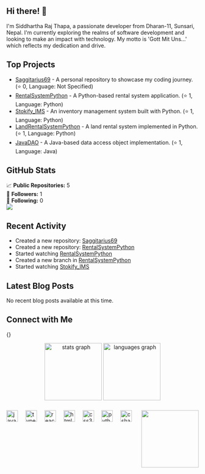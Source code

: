 ## Hi there! 👋

I'm Siddhartha Raj Thapa, a passionate developer from Dharan-11, Sunsari, Nepal. I'm currently exploring the realms of software development and looking to make an impact with technology. My motto is 'Gott Mit Uns...' which reflects my dedication and drive.


## Top Projects

- [Saggitarius69](https://github.com/Saggitarius69/Saggitarius69) - A personal repository to showcase my coding journey. (⭐ 0, Language: Not Specified)
- [RentalSystemPython](https://github.com/Saggitarius69/RentalSystemPython) - A Python-based rental system application. (⭐ 1, Language: Python)
- [Stokify_IMS](https://github.com/Saggitarius69/Stokify_IMS) - An inventory management system built with Python. (⭐ 1, Language: Python)
- [LandRentalSystemPython](https://github.com/Saggitarius69/LandRentalSystemPython) - A land rental system implemented in Python. (⭐ 1, Language: Python)
- [JavaDAO](https://github.com/Saggitarius69/JavaDAO) - A Java-based data access object implementation. (⭐ 1, Language: Java)

## GitHub Stats

📈 **Public Repositories:** 5  
👥 **Followers:** 1  
👤 **Following:** 0  
![](https://github-readme-stats.vercel.app/api?username=Saggitarius69&show_icons=true&theme=radical)

## Recent Activity

- Created a new repository: [Saggitarius69](https://github.com/Saggitarius69/Saggitarius69)
- Created a new repository: [RentalSystemPython](https://github.com/Saggitarius69/RentalSystemPython)
- Started watching [RentalSystemPython](https://github.com/Saggitarius69/RentalSystemPython)
- Created a new branch in [RentalSystemPython](https://github.com/Saggitarius69/RentalSystemPython)
- Started watching [Stokify_IMS](https://github.com/Saggitarius69/Stokify_IMS)

## Latest Blog Posts

No recent blog posts available at this time.

## Connect with Me

{}
<div align="center">
  <img src="https://github-readme-stats.vercel.app/api?username=Saggitarius69&hide_title=false&hide_rank=false&show_icons=true&include_all_commits=true&count_private=true&disable_animations=false&theme=dracula&locale=en&hide_border=false" height="150" alt="stats graph"  />
  <img src="https://github-readme-stats.vercel.app/api/top-langs?username=Saggitarius69&locale=en&hide_title=false&layout=compact&card_width=320&langs_count=5&theme=dracula&hide_border=false" height="150" alt="languages graph"  />
</div>

###

<img align="right" height="150" src="https://i.imgflip.com/65efzo.gif"  />

###

<div align="left">
  <img src="https://cdn.jsdelivr.net/gh/devicons/devicon/icons/javascript/javascript-original.svg" height="30" alt="javascript logo"  />
  <img width="12" />
  <img src="https://cdn.jsdelivr.net/gh/devicons/devicon/icons/typescript/typescript-original.svg" height="30" alt="typescript logo"  />
  <img width="12" />
  <img src="https://cdn.jsdelivr.net/gh/devicons/devicon/icons/react/react-original.svg" height="30" alt="react logo"  />
  <img width="12" />
  <img src="https://cdn.jsdelivr.net/gh/devicons/devicon/icons/html5/html5-original.svg" height="30" alt="html5 logo"  />
  <img width="12" />
  <img src="https://cdn.jsdelivr.net/gh/devicons/devicon/icons/css3/css3-original.svg" height="30" alt="css3 logo"  />
  <img width="12" />
  <img src="https://cdn.jsdelivr.net/gh/devicons/devicon/icons/python/python-original.svg" height="30" alt="python logo"  />
  <img width="12" />
  <img src="https://cdn.jsdelivr.net/gh/devicons/devicon/icons/csharp/csharp-original.svg" height="30" alt="csharp logo"  />
</div>

###

###
